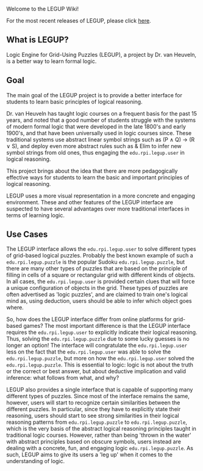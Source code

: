 Welcome to the LEGUP Wiki!

For the most recent releases of LEGUP, please click [here](https://github.com/Bram-Hub/Legup/releases).

## What is LEGUP?
Logic Engine for Grid-Using Puzzles (LEGUP), a project by Dr. van Heuveln, is a better way to learn formal logic.

## Goal
The main goal of the LEGUP project is to provide a better interface for students to learn basic principles of logical reasoning. 

Dr. van Heuveln has taught logic courses on a frequent basis for the past 15 years, and noted that a good number of students struggle with the systems of modern formal logic that were developed in the late 1800's and early 1900's, and that have been universally used in logic courses since. These traditional systems use abstract linear symbol strings such as (P ∧ Q) → (R ∨ S), and deploy even more abstract rules such as & Elim to infer new symbol strings from old ones, thus engaging the `edu.rpi.legup.user` in logical reasoning. 

This project brings about the idea that there are more pedagogically effective ways for students to learn the basic and important principles of logical reasoning. 

LEGUP uses a more visual representation in a more concrete and engaging environment. These and other features of the LEGUP interface are suspected to have several advantages over more traditional interfaces in terms of learning logic.

## Use Cases

The LEGUP interface allows the `edu.rpi.legup.user` to solve different types of grid-based logical puzzles. Probably the best known example of such a `edu.rpi.legup.puzzle` is the popular Sudoku `edu.rpi.legup.puzzle`, but there are many other types of puzzles that are based on the principle of filling in cells of a square or rectangular grid with different kinds of objects. In all cases, the `edu.rpi.legup.user` is provided certain clues that will force a unique configuration of objects in the grid. These types of puzzles are often advertised as 'logic puzzles', and are claimed to train one's logical mind as, using deduction, users should be able to infer which object goes where.

So, how does the LEGUP interface differ from online platforms for grid-based games? The most important difference is that the LEGUP interface requires the `edu.rpi.legup.user` to explicitly indicate their logical reasoning. Thus, solving the `edu.rpi.legup.puzzle` due to some lucky guesses is no longer an option! The interface will congratulate the `edu.rpi.legup.user` less on the fact that the `edu.rpi.legup.user` was able to solve the `edu.rpi.legup.puzzle`, but more on how the `edu.rpi.legup.user` solved the `edu.rpi.legup.puzzle`. This is essential to logic: logic is not about the truth or the correct or best answer, but about deductive implication and valid inference: what follows from what, and why? 

LEGUP also provides a single interface that is capable of supporting many different types of puzzles. Since most of the interface remains the same, however, users will start to recognize certain similarities between the different puzzles. In particular, since they have to explicitly state their reasoning, users should start to see strong similarities in their logical reasoning patterns from `edu.rpi.legup.puzzle` to `edu.rpi.legup.puzzle`, which is the very basis of the abstract logical reasoning principles taught in traditional logic courses. However, rather than being 'thrown in the water' with abstract principles based on obscure symbols, users instead are dealing with a concrete, fun, and engaging logic `edu.rpi.legup.puzzle`. As such, LEGUP aims to give its users a 'leg up' when it comes to the understanding of logic.
